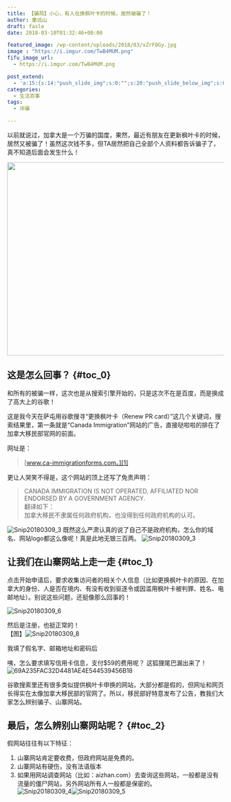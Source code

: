 ```yaml
---
title: 【骗局】小心，有人在换枫叶卡的时候，居然被骗了！
author: 童远山
draft: fasle
date: 2018-03-10T01:32:46+00:00

featured_image: /wp-content/uploads/2018/03/xZrF0Gy.jpg
image : "https://i.imgur.com/TwB4MUM.png"
fifu_image_url:
  - https://i.imgur.com/TwB4MUM.png

post_extend:
  - 'a:15:{s:14:"push_slide_img";s:0:"";s:20:"push_slide_below_img";s:0:"";s:16:"seo_custom_title";s:0:"";s:19:"seo_custom_keywords";s:0:"";s:15:"seo_custom_desc";s:0:"";s:11:"post_layout";s:3:"one";s:8:"head_img";s:0:"";s:12:"post_gallery";s:0:"";s:14:"post_video_url";s:0:"";s:15:"bigger_head_img";s:0:"";s:12:"bigger_title";s:0:"";s:11:"bigger_desc";s:0:"";s:10:"push_slide";b:0;s:16:"push_slide_below";b:0;s:19:"post_layout_gallery";b:0;}'
categories:
  - 生活百事
tags:
  - 诈骗

---
```

以前就说过，加拿大是一个万骗的国度，果然，最近有朋友在更新枫叶卡的时候，居然又被骗了！虽然这次钱不多，但TA居然把自己全部个人资料都告诉骗子了，真不知道后面会发生什么！

<img decoding="async" loading="lazy" class="alignnone size-full" src="https://i.imgur.com/xZrF0Gy.jpg" width="581" height="450" /> 

## 这是怎么回事？ {#toc_0}

和所有的被骗一样，这次也是从搜索引擎开始的，只是这次不在是百度，而是换成了高大上的谷歌！

这是我今天在萨屯用谷歌搜寻“更换枫叶卡（Renew PR card）”这几个关键词，搜索结果里，第一条就是“Canada Immigration”网站的广告，直接哒啦啦的排在了加拿大移民部官网的前面。

<img decoding="async" style="display: none;" src="https://i.imgur.com/TwB4MUM.png" alt="Snip20180309_3" />  
网址是：

> [www.ca-immigrationforms.com。][1]

更让人哭笑不得是，这个网站的顶上还写了免责声明：

> CANADA IMMIGRATION IS NOT OPERATED, AFFILIATED NOR ENDORSED BY A GOVERNMENT AGENCY.  
> 翻译如下：  
> 加拿大移民不隶属任何政府机构，也没得到任何政府机构的认可。

<img decoding="async" src="https://i.imgur.com/OYWF2B1.png" alt="Snip20180309_3" />  
既然这么严肃认真的说了自己不是政府机构，怎么你的域名、网站logo都这么像呢！真是此地无银三百两。  
<img decoding="async" src="https://i.imgur.com/VKI5iHp.png" alt="Snip20180309_3" /> 

## 让我们在山寨网站上走一走 {#toc_1}

点击开始申请后，要求收集访问者的相关个人信息（比如更换枫叶卡的原因、在加拿大的身份、人是否在境内、有没有收到驱逐令或因滥用枫叶卡被判罪、姓名、电邮地址）。别说这些问题，还挺像那么回事的！

<img decoding="async" src="https://i.imgur.com/DYutRfh.png" alt="Snip20180309_6" /> 

然后是注册，也挺正常的！  
【图】<img decoding="async" src="https://i.imgur.com/JAu38yd.png" alt="Snip20180309_8" />

我填了假名字、邮箱地址和密码后

咦，怎么要求填写信用卡信息，支付$59的费用呢？ 这狐狸尾巴漏出来了！  
<img decoding="async" src="https://i.imgur.com/j4GoZNN.jpg" alt="69A235FAC32D4481AE4E544539456B18" /> 

谷歌搜索里还有很多类似提供枫叶卡申换的网站，大部分都是假的，但网址和网页长得实在太像加拿大移民部的官网了。所以，移民部好特意发布了公告，教我们大家怎么辨别骗子、山寨网站。

## 最后，怎么辨别山寨网站呢？ {#toc_2}

假网站往往有以下特征：

  1. 山寨网站肯定要收费，但政府网站是免费的。
  2. 山寨网站有硬伤，没有法语版本
  3. 如果用网站调查网站（比如：aizhan.com）去查询这些网站，一般都是没有流量的僵尸网站，另外网站所有人一般都是保密的。  
<img decoding="async" src="https://i.imgur.com/7U9uH2Z.png" alt="Snip20180309_4" /><img decoding="async" src="https://i.imgur.com/3M5chdx.png" alt="Snip20180309_5" />

 [1]: http://www.ca-immigrationforms.com%E3%80%82